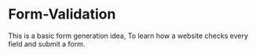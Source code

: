 # Form-Validation
This is a basic form generation idea, To learn how a website checks every field and submit a form.
